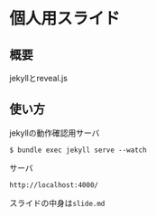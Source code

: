 # 個人用スライド

## 概要

jekyllとreveal.js

## 使い方

jekyllの動作確認用サーバ

    $ bundle exec jekyll serve --watch

サーバ

    http://localhost:4000/

スライドの中身は`slide.md`

